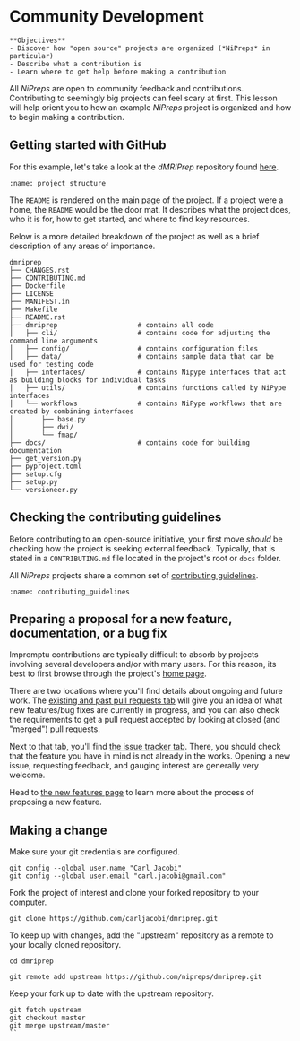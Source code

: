 # Community Development

```{admonition} Overview
**Objectives**
- Discover how "open source" projects are organized (*NiPreps* in particular)
- Describe what a contribution is
- Learn where to get help before making a contribution
```

All *NiPreps* are open to community feedback and contributions.
Contributing to seemingly big projects can feel scary at first. This lesson will help orient you to how an example *NiPreps* project is organized and how to begin making a contribution.

## Getting started with GitHub

For this example, let's take a look at the *dMRIPrep* repository found [here](https://github.com/nipreps/dmriprep).

```{figure} ../images/project_structure.png
:name: project_structure
```

The `README` is rendered on the main page of the project.
If a project were a home, the `README` would be the door mat.
It describes what the project does, who it is for, how to get started, and where to find key resources.

Below is a more detailed breakdown of the project as well as a brief description of any areas of importance.

```
dmriprep
├── CHANGES.rst
├── CONTRIBUTING.md
├── Dockerfile
├── LICENSE
├── MANIFEST.in
├── Makefile
├── README.rst
├── dmriprep                    # contains all code
│   ├── cli/                    # contains code for adjusting the command line arguments
│   ├── config/                 # contains configuration files
│   ├── data/                   # contains sample data that can be used for testing code
│   ├── interfaces/             # contains Nipype interfaces that act as building blocks for individual tasks
│   ├── utils/                  # contains functions called by NiPype interfaces
│   └── workflows               # contains NiPype workflows that are created by combining interfaces
│       ├── base.py
│       ├── dwi/
│       └── fmap/
├── docs/                       # contains code for building documentation
├── get_version.py
├── pyproject.toml
├── setup.cfg
├── setup.py
└── versioneer.py
```

## Checking the contributing guidelines

Before contributing to an open-source initiative, your first move *should* be checking how the project is seeking external feedback.
Typically, that is stated in a `CONTRIBUTING.md` file located in the project's root or `docs` folder.

All *NiPreps* projects share a common set of [contributing guidelines](https://nipreps.org/community/).

```{figure} ../images/contrib_guidelines.png
:name: contributing_guidelines
```

## Preparing a proposal for a new feature, documentation, or a bug fix

Impromptu contributions are typically difficult to absorb by projects involving several developers and/or with many users.
For this reason, its best to first browse through the project's [home page](https://github.com/nipreps/dmriprep).

There are two locations where you'll find details about ongoing and future work.
The [existing and past pull requests tab](https://github.com/nipreps/dmriprep/pulls) will give you an idea of what new features/bug fixes are currently in progress, and you can also check the requirements to get a pull request accepted by looking at closed (and "merged") pull requests.

Next to that tab, you'll find [the issue tracker tab](https://github.com/nipreps/dmriprep/issues/).
There, you should check that the feature you have in mind is not already in the works.
Opening a new issue, requesting feedback, and gauging interest are generally very welcome.

Head to [the new features page](https://nipreps.org/community/features/) to learn more about the process of proposing a new feature.

## Making a change

Make sure your git credentials are configured.

```
git config --global user.name "Carl Jacobi"
git config --global user.email "carl.jacobi@gmail.com"
```

Fork the project of interest and clone your forked repository to your computer.

```
git clone https://github.com/carljacobi/dmriprep.git
```

To keep up with changes, add the "upstream" repository as a remote to your locally cloned repository.

```
cd dmriprep

git remote add upstream https://github.com/nipreps/dmriprep.git
```

Keep your fork up to date with the upstream repository.

```
git fetch upstream
git checkout master
git merge upstream/master
``
